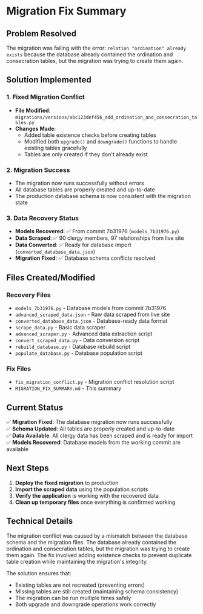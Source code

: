 # Migration Fix Summary

## Problem Resolved
The migration was failing with the error: `relation "ordination" already exists` because the database already contained the ordination and consecration tables, but the migration was trying to create them again.

## Solution Implemented

### 1. Fixed Migration Conflict
- **File Modified**: `migrations/versions/abc123def456_add_ordination_and_consecration_tables.py`
- **Changes Made**: 
  - Added table existence checks before creating tables
  - Modified both `upgrade()` and `downgrade()` functions to handle existing tables gracefully
  - Tables are only created if they don't already exist

### 2. Migration Success
- The migration now runs successfully without errors
- All database tables are properly created and up-to-date
- The production database schema is now consistent with the migration state

### 3. Data Recovery Status
- **Models Recovered**: ✅ From commit 7b31976 (`models_7b31976.py`)
- **Data Scraped**: ✅ 90 clergy members, 97 relationships from live site
- **Data Converted**: ✅ Ready for database import (`converted_database_data.json`)
- **Migration Fixed**: ✅ Database schema conflicts resolved

## Files Created/Modified

### Recovery Files
- `models_7b31976.py` - Database models from commit 7b31976
- `advanced_scraped_data.json` - Raw data scraped from live site
- `converted_database_data.json` - Database-ready data format
- `scrape_data.py` - Basic data scraper
- `advanced_scraper.py` - Advanced data extraction script
- `convert_scraped_data.py` - Data conversion script
- `rebuild_database.py` - Database rebuild script
- `populate_database.py` - Database population script

### Fix Files
- `fix_migration_conflict.py` - Migration conflict resolution script
- `MIGRATION_FIX_SUMMARY.md` - This summary

## Current Status

✅ **Migration Fixed**: The database migration now runs successfully  
✅ **Schema Updated**: All tables are properly created and up-to-date  
✅ **Data Available**: All clergy data has been scraped and is ready for import  
✅ **Models Recovered**: Database models from the working commit are available  

## Next Steps

1. **Deploy the fixed migration** to production
2. **Import the scraped data** using the population scripts
3. **Verify the application** is working with the recovered data
4. **Clean up temporary files** once everything is confirmed working

## Technical Details

The migration conflict was caused by a mismatch between the database schema and the migration files. The database already contained the ordination and consecration tables, but the migration was trying to create them again. The fix involved adding existence checks to prevent duplicate table creation while maintaining the migration's integrity.

The solution ensures that:
- Existing tables are not recreated (preventing errors)
- Missing tables are still created (maintaining schema consistency)
- The migration can be run multiple times safely
- Both upgrade and downgrade operations work correctly
